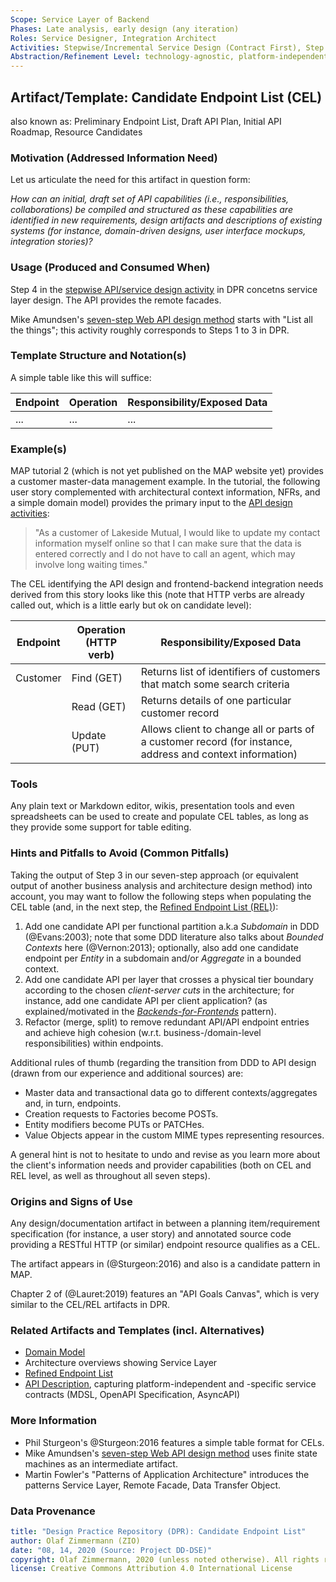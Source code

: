 ```yaml
---
Scope: Service Layer of Backend
Phases: Late analysis, early design (any iteration)
Roles: Service Designer, Integration Architect 
Activities: Stepwise/Incremental Service Design (Contract First), Step 4
Abstraction/Refinement Level: technology-agnostic, platform-independent
---
```



Artifact/Template: Candidate Endpoint List (CEL)
------------------------------------------------
also known as: Preliminary Endpoint List, Draft API Plan, Initial API Roadmap, Resource Candidates <!-- from MAP -->

### Motivation (Addressed Information Need) 
<!-- copy-pasted from https://internal.microservice-api-patterns.org/patterns/identification/CandidateEndpointList.html TOOO decide pattern/method split, pattern has more content already -->

Let us articulate the need for this artifact in question form: 

*How can an initial, draft set of API capabilities (i.e., responsibilities, collaborations) be compiled and structured as these capabilities are identified in new requirements, design artifacts and descriptions of existing systems (for instance, domain-driven designs, user interface mockups, integration stories)?*


### Usage (Produced and Consumed When)

Step 4 in the [stepwise API/service design activity](../activities/SDPR-StepwiseServiceDesign.md) in DPR concetns service layer design. The API provides the remote facades.

<!-- * Step 3 of the EXPOSE technique -->

Mike Amundsen's [seven-step Web API design method](https://www.infoq.com/articles/web-api-design-methodology/) starts with "List all the things"; this activity roughly corresponds to Steps 1 to 3 in DPR.

<!-- TODO (v2) cite @Lauret:2019 here (see signs of use section ) -->


### Template Structure and Notation(s)
<!-- 
(rather detailed and does not match example, so moved to REL artifact):

Record your analysis (and design) results in list or table form: 

| Integration Type (Foundation pattern) | Visibility (Foundation pattern)| API/Endpoint Name | Source (Artifact) | Features/Capabilities (Responsibility Analysis) |  
|------------------|------------|------|--------|--------------|
| ... | ... | ... | ... | ... |
-->

A simple table like this will suffice: 

| Endpoint | Operation | Responsibility/Exposed Data | 
|----------|-----------|-----------------------------|
|...|...|...|


### Example(s)
MAP tutorial 2 (which is not yet published on the MAP website yet) provides a customer master-data management example. In the tutorial, the following user story complemented with architectural context information, NFRs, and a simple domain model) provides the primary input to the [API design activities](../activities/SDPR-StepwiseServiceDesign.md):

> "As a customer of Lakeside Mutual, I would like to update my contact information myself online so that I can make sure that the data is entered correctly and I do not have to call an agent, which may involve long waiting times."

The CEL identifying the API design and frontend-backend integration needs derived from this story looks like this (note that HTTP verbs are already called out, which is a little early but ok on candidate level):

| Endpoint | Operation (HTTP verb)  | Responsibility/Exposed Data | 
|----------|-------------|-----------------------------|
| Customer | Find (GET)  | Returns list of identifiers of customers that match some search criteria |
|          | Read (GET)  | Returns details of one particular customer record |
|          | Update (PUT)| Allows client to change all or parts of a customer record (for instance, address and context information) |


### Tools
Any plain text or Markdown editor, wikis, presentation tools and even spreadsheets can be used to create and populate CEL tables, as long as they provide some support for table editing.


### Hints and Pitfalls to Avoid (Common Pitfalls)
Taking the output of Step 3 in our seven-step approach (or equivalent output of another business analysis and architecture design method) into account, you may want to follow the following steps when populating the CEL table (and, in the next step, the [Refined Endpoint List (REL)](SDPR-RefinedEndpointList.md)): 
<!-- source: from MAP, unpublished so far -->

1. Add one candidate API per functional partition a.k.a *Subdomain* in DDD (@Evans:2003); note that some DDD literature also talks about *Bounded Contexts* here (@Vernon:2013); optionally, also add one candidate endpoint per *Entity* in a subdomain and/or *Aggregate* in a bounded context. <!-- TODO (v2.1) how about services too? see what GT SLR from UZ et al has to say -->
2. Add one candidate API per layer that crosses a physical tier boundary according to the chosen *client-server cuts* in the architecture; for instance, add one candidate API per client application? (as explained/motivated in the [*Backends-for-Frontends*](https://samnewman.io/patterns/architectural/bff/) pattern). <!-- TODO cite CSC patterns paper --><!-- removed here (v1): 3. Add one *candidate API client* per backend system to be integrated/required to implement the user/integration stories. -->
3. Refactor (merge, split) to remove redundant API/API endpoint entries and achieve high cohesion (w.r.t. business-/domain-level responsibilities) within endpoints. <!--, but do not refine to API operation/call level yet. -->
<!--
5. Add one *candidate API* per team shown as a *Team Bounded Context (TBC)* in a DDD context map; add one *candidate endpoint* per subteam. -->
<!-- not sure where previous one came from; F-A-S-T? see e2e demo -->

Additional rules of thumb (regarding the transition from DDD to API design (drawn from our experience and additional sources) are:

* Master data and transactional data go to different contexts/aggregates and, in turn, endpoints.
* Creation requests to Factories become POSTs.
* Entity modifiers become PUTs or PATCHes.
* Value Objects appear in the custom MIME types representing resources.

A general hint is not to hesitate to undo and revise as you learn more about the client's information needs and provider capabilities (both on CEL and REL level, as well as throughout all seven steps). 


### Origins and Signs of Use
Any design/documentation artifact in between a planning item/requirement specification (for instance, a user story) and annotated source code providing a RESTful HTTP (or similar) endpoint resource qualifies as a CEL.

The artifact appears in (@Sturgeon:2016) and also is a candidate pattern in MAP.

Chapter 2 of (@Lauret:2019) features an "API Goals Canvas", which is very similar to the CEL/REL artifacts in DPR.


### Related Artifacts and Templates (incl. Alternatives)

* [Domain Model](DPR-DomainModel.md) 
* Architecture overviews showing Service Layer
* [Refined Endpoint List](SDPR-RefinedEndpointList.md)
* [API Description](SDPR-APIDescription.md), capturing platform-independent and -specific service contracts (MDSL, OpenAPI Specification, AsyncAPI)


### More Information

* Phil Sturgeon's @Sturgeon:2016 features a simple table format for CELs. 
* Mike Amundsen's [seven-step Web API design method](https://www.infoq.com/articles/web-api-design-methodology/) uses finite state machines as an intermediate artifact. 
* Martin Fowler's "Patterns of Application Architecture" introduces the patterns Service Layer, Remote Facade, Data Transfer Object.


### Data Provenance 

```yaml
title: "Design Practice Repository (DPR): Candidate Endpoint List"
author: Olaf Zimmermann (ZIO)
date: "08, 14, 2020 (Source: Project DD-DSE)"
copyright: Olaf Zimmermann, 2020 (unless noted otherwise). All rights reserved.
license: Creative Commons Attribution 4.0 International License
```


